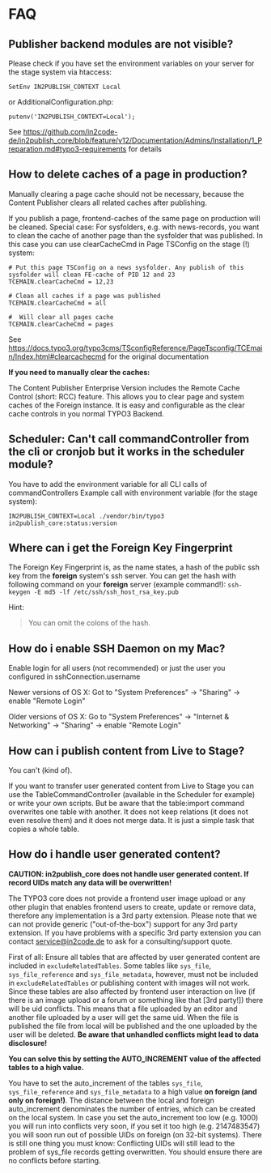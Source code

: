 # FAQ

## Publisher backend modules are not visible?

Please check if you have set the environment variables on your server for the stage system via htaccess:

```SHELL SCRIPT
SetEnv IN2PUBLISH_CONTEXT Local
```

or AdditionalConfiguration.php:

```SHELL SCRIPT
putenv('IN2PUBLISH_CONTEXT=Local');
```

See https://github.com/in2code-de/in2publish_core/blob/feature/v12/Documentation/Admins/Installation/1_Preparation.md#typo3-requirements
for details

## How to delete caches of a page in production?

Manually clearing a page cache should not be necessary, because the Content Publisher clears all related caches after
publishing.

If you publish a page, frontend-caches of the same page on production will be cleaned.
Special case: For sysfolders, e.g. with news-records, you want to clean the cache of another page than the sysfolder
that was published. In this case you can use clearCacheCmd in Page TSConfig on the stage (!) system:

    # Put this page TSConfig on a news sysfolder. Any publish of this sysfolder will clean FE-cache of PID 12 and 23
    TCEMAIN.clearCacheCmd = 12,23

    # Clean all caches if a page was published
    TCEMAIN.clearCacheCmd = all

    #  Will clear all pages cache
    TCEMAIN.clearCacheCmd = pages

See https://docs.typo3.org/typo3cms/TSconfigReference/PageTsconfig/TCEmain/Index.html#clearcachecmd for the original
documentation

**If you need to manually clear the caches:**

The Content Publisher Enterprise Version includes the Remote Cache Control (short: RCC) feature. This allows you to
clear page and system caches of the Foreign instance. It is easy and configurable as the clear cache controls in you
normal TYPO3 Backend.

## Scheduler: Can't call commandController from the cli or cronjob but it works in the scheduler module?

You have to add the environment variable for all CLI calls of commandControllers
Example call with environment variable (for the stage system):

    IN2PUBLISH_CONTEXT=Local ./vendor/bin/typo3 in2publish_core:status:version

## Where can i get the Foreign Key Fingerprint

The Foreign Key Fingerprint is, as the name states, a hash of the public ssh key from the **foreign** system's ssh
server. You can get the hash with following command on your **foreign** server (example
command!): `ssh-keygen -E md5 -lf /etc/ssh/ssh_host_rsa_key.pub`

Hint:

> You can omit the colons of the hash.

## How do i enable SSH Daemon on my Mac?

Enable login for all users (not recommended) or just the user you configured in sshConnection.username

Newer versions of OS X:
Got to "System Preferences" -> "Sharing" -> enable "Remote Login"

Older versions of OS X:
Go to "System Preferences" -> "Internet & Networking" -> "Sharing" -> enable "Remote Login"

## How can i publish content from Live to Stage?

You can't (kind of).

If you want to transfer user generated content from Live to Stage you can use the TableCommandController (available in
the Scheduler for example) or write your own scripts. But be aware that the table:import command overwrites one table
with another. It does not keep relations (it does not even resolve them) and it does not merge data. It is just a simple
task that copies a whole table.

## How do i handle user generated content?

**CAUTION: in2publish_core does not handle user generated content. If record UIDs match any data will be overwritten!**

The TYPO3 core does not provide a frontend user image upload or any other plugin that enables frontend users to create,
update or remove data, therefore any implementation is a 3rd party extension. Please note that we can not provide
generic ("out-of-the-box") support for any 3rd party extension. If you have problems with a specific 3rd party extension
you can contact [service@in2code.de](mailto:service@in2code.de) to ask for a consulting/support quote.

First of all: Ensure all tables that are affected by user generated content are included in `excludeRelatedTables`. Some
tables like `sys_file`, `sys_file_reference` and `sys_file_metadata`, however, must not be included
in `excludeRelatedTables` or publishing content with images will not work. Since these tables are also affected by
frontend user interaction on live (if there is an image upload or a forum or something like that [3rd party!]) there
will be uid conflicts. This means that a file uploaded by an editor and another file uploaded by a user will get the
same uid. When the file is published the file from local will be published and the one uploaded by the user will be
deleted. **Be aware that unhandled conflicts might lead to data disclosure!**

**You can solve this by setting the AUTO_INCREMENT value of the affected tables to a high value.**

You have to set the auto_increment of the tables `sys_file`, `sys_file_reference` and `sys_file_metadata` to a high
value **on foreign (and only on foreign!)**. The distance between the local and foreign auto_increment denominates the
number of entries, which can be created on the local system. In case you set the auto_increment too low (e.g. 1000) you
will run into conflicts very soon, if you set it too high (e.g. 2147483547) you will soon run out of possible UIDs on
foreign (on 32-bit systems). There is still one thing you must know: Conflicting UIDs will still lead to the problem of
sys_file records getting overwritten. You should ensure there are no conflicts before starting.
